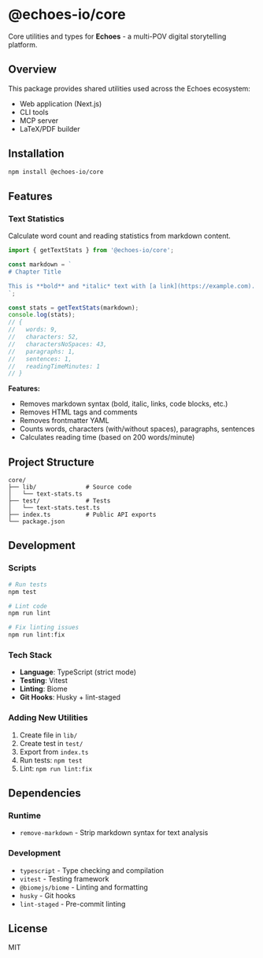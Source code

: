 # @echoes-io/core

Core utilities and types for **Echoes** - a multi-POV digital storytelling platform.

## Overview

This package provides shared utilities used across the Echoes ecosystem:
- Web application (Next.js)
- CLI tools
- MCP server
- LaTeX/PDF builder

## Installation

```bash
npm install @echoes-io/core
```

## Features

### Text Statistics

Calculate word count and reading statistics from markdown content.

```typescript
import { getTextStats } from '@echoes-io/core';

const markdown = `
# Chapter Title

This is **bold** and *italic* text with [a link](https://example.com).
`;

const stats = getTextStats(markdown);
console.log(stats);
// {
//   words: 9,
//   characters: 52,
//   charactersNoSpaces: 43,
//   paragraphs: 1,
//   sentences: 1,
//   readingTimeMinutes: 1
// }
```

**Features:**
- Removes markdown syntax (bold, italic, links, code blocks, etc.)
- Removes HTML tags and comments
- Removes frontmatter YAML
- Counts words, characters (with/without spaces), paragraphs, sentences
- Calculates reading time (based on 200 words/minute)

## Project Structure

```
core/
├── lib/              # Source code
│   └── text-stats.ts
├── test/             # Tests
│   └── text-stats.test.ts
├── index.ts          # Public API exports
└── package.json
```

## Development

### Scripts

```bash
# Run tests
npm test

# Lint code
npm run lint

# Fix linting issues
npm run lint:fix
```

### Tech Stack

- **Language**: TypeScript (strict mode)
- **Testing**: Vitest
- **Linting**: Biome
- **Git Hooks**: Husky + lint-staged

### Adding New Utilities

1. Create file in `lib/`
2. Create test in `test/`
3. Export from `index.ts`
4. Run tests: `npm test`
5. Lint: `npm run lint:fix`

## Dependencies

### Runtime
- `remove-markdown` - Strip markdown syntax for text analysis

### Development
- `typescript` - Type checking and compilation
- `vitest` - Testing framework
- `@biomejs/biome` - Linting and formatting
- `husky` - Git hooks
- `lint-staged` - Pre-commit linting

## License

MIT